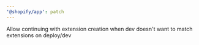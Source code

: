 ```yaml
---
'@shopify/app': patch
---
```


Allow continuing with extension creation when dev doesn't want to match extensions on deploy/dev
